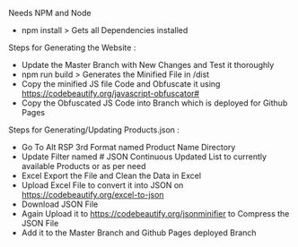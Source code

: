 Needs NPM and Node
- npm install > Gets all Dependencies installed

Steps for Generating the Website :
- Update the Master Branch with New Changes and Test it thoroughly
- npm run build > Generates the Minified File in /dist
- Copy the minified JS file Code and Obfuscate it using https://codebeautify.org/javascript-obfuscator#
- Copy the Obfuscated JS Code into Branch which is deployed for Github Pages


Steps for Generating/Updating Products.json :
- Go To Alt RSP 3rd Format named Product Name Directory
- Update Filter named # JSON Continuous Updated List to currently available Products or as per need
- Excel Export the File and Clean the Data in Excel
- Upload Excel File to convert it into JSON on https://codebeautify.org/excel-to-json
- Download JSON File
- Again Upload it to https://codebeautify.org/jsonminifier to Compress the JSON File
- Add it to the Master Branch and Github Pages deployed Branch
  
